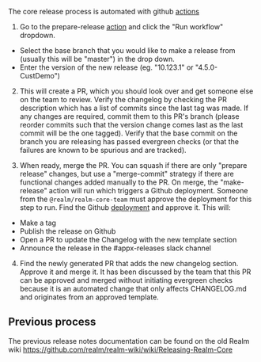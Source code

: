 The core release process is automated with github [actions](https://github.com/realm/realm-core/actions)

1. Go to the prepare-release [action](https://github.com/realm/realm-core/actions/workflows/prepare-release.yml) and click the "Run workflow" dropdown.
  - Select the base branch that you would like to make a release from (usually this will be "master") in the drop down.
  - Enter the version of the new release (eg. "10.123.1" or "4.5.0-CustDemo")

2. This will create a PR, which you should look over and get someone else on the team to review. Verify the changelog by checking the PR description which has a list of commits since the last tag was made. If any changes are required, commit them to this PR's branch (please reorder commits such that the version change comes last as the last commit will be the one tagged). Verify that the base commit on the branch you are releasing has passed evergreen checks (or that the failures are known to be spurious and are tracked).

3. When ready, merge the PR. You can squash if there are only "prepare release" changes, but use a "merge-commit" strategy if there are functional changes added manually to the PR. On merge, the "make-release" action will run which triggers a Github deployment. Someone from the `@realm/realm-core-team` must approve the deployment for this step to run. Find the Github [deployment](https://github.com/realm/realm-core/actions/workflows/make-release.yml) and approve it. This will:
  - Make a tag
  - Publish the release on Github
  - Open a PR to update the Changelog with the new template section
  - Announce the release in the #appx-releases slack channel

4. Find the newly generated PR that adds the new changelog section. Approve it and merge it. It has been discussed by the team that this PR can be approved and merged without initiating evergreen checks because it is an automated change that only affects CHANGELOG.md and originates from an approved template.

## Previous process

The previous release notes documentation can be found on the old Realm wiki https://github.com/realm/realm-wiki/wiki/Releasing-Realm-Core
